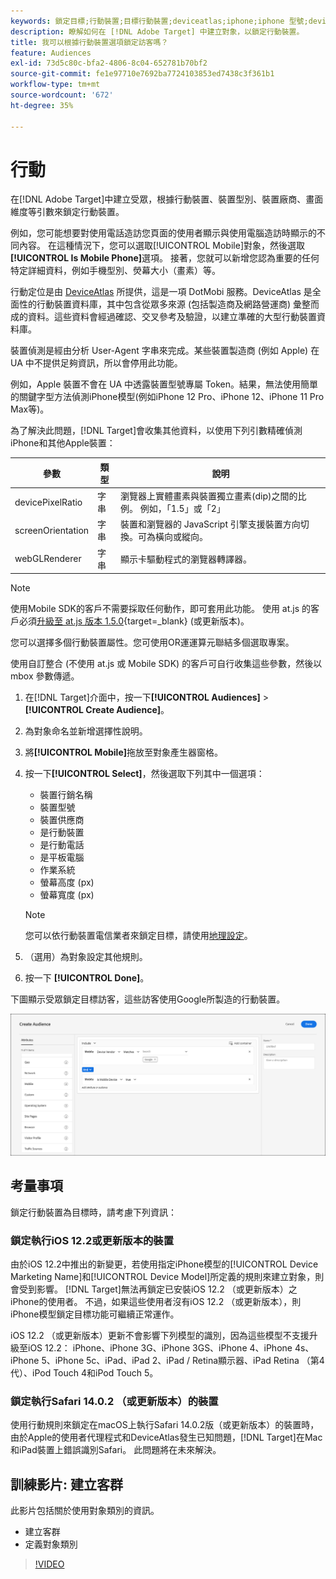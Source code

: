 ```yaml
---
keywords: 鎖定目標;行動裝置;目標行動裝置;deviceatlas;iphone;iphone 型號;device atlas;displaywidth;顯示寬度;裝置類型;displayheight;手機;平板電腦;裝置型號
description: 瞭解如何在 [!DNL Adobe Target] 中建立對象，以鎖定行動裝置。
title: 我可以根據行動裝置選項鎖定訪客嗎？
feature: Audiences
exl-id: 73d5c80c-bfa2-4806-8c04-652781b70bf2
source-git-commit: fe1e97710e7692ba7724103853ed7438c3f361b1
workflow-type: tm+mt
source-wordcount: '672'
ht-degree: 35%

---
```


# 行動

在[!DNL Adobe Target]中建立受眾，根據行動裝置、裝置型別、裝置廠商、畫面維度等引數來鎖定行動裝置。

例如，您可能想要對使用電話造訪您頁面的使用者顯示與使用電腦造訪時顯示的不同內容。 在這種情況下，您可以選取[!UICONTROL Mobile]對象，然後選取&#x200B;**[!UICONTROL Is Mobile Phone]**&#x200B;選項。 接著，您就可以新增您認為重要的任何特定詳細資料，例如手機型別、熒幕大小（畫素）等。

行動定位是由 [DeviceAtlas](https://deviceatlas.com/device-data/user-agent-tester) 所提供，這是一項 DotMobi 服務。DeviceAtlas 是全面性的行動裝置資料庫，其中包含從眾多來源 (包括製造商及網路營運商) 彙整而成的資料。這些資料會經過確認、交叉參考及驗證，以建立準確的大型行動裝置資料庫。

裝置偵測是經由分析 User-Agent 字串來完成。某些裝置製造商 (例如 Apple) 在 UA 中不提供足夠資訊，所以會停用此功能。

例如，Apple 裝置不會在 UA 中透露裝置型號專屬 Token。結果，無法使用簡單的關鍵字型方法偵測iPhone模型(例如iPhone 12 Pro、iPhone 12、iPhone 11 Pro Max等)。

為了解決此問題，[!DNL Target]會收集其他資料，以使用下列引數精確偵測iPhone和其他Apple裝置：

| 參數 | 類型 | 說明 |
|--- |--- |--- |
| devicePixelRatio | 字串 | 瀏覽器上實體畫素與裝置獨立畫素(dip)之間的比例。 例如，「1.5」或「2」 |
| screenOrientation | 字串 | 裝置和瀏覽器的 JavaScript 引擎支援裝置方向切換。可為橫向或縱向。 |
| webGLRenderer | 字串 | 顯示卡驅動程式的瀏覽器轉譯器。 |

>[!NOTE]
>
>使用Mobile SDK的客戶不需要採取任何動作，即可套用此功能。 使用 at.js 的客戶必須[升級至 at.js 版本 1.5.0](https://experienceleague.adobe.com/docs/target-dev/developer/client-side/at-js-implementation/target-atjs-versions.html?lang=zh-Hant){target=_blank} (或更新版本)。

您可以選擇多個行動裝置屬性。您可使用OR運運算元聯結多個選取專案。

使用自訂整合 (不使用 at.js 或 Mobile SDK) 的客戶可自行收集這些參數，然後以 mbox 參數傳遞。

1. 在[!DNL Target]介面中，按一下&#x200B;**[!UICONTROL Audiences]** > **[!UICONTROL Create Audience]**。
1. 為對象命名並新增選擇性說明。
1. 將&#x200B;**[!UICONTROL Mobile]**&#x200B;拖放至對象產生器窗格。
1. 按一下&#x200B;**[!UICONTROL Select]**，然後選取下列其中一個選項：

   * 裝置行銷名稱
   * 裝置型號
   * 裝置供應商
   * 是行動裝置
   * 是行動電話
   * 是平板電腦
   * 作業系統
   * 螢幕高度 (px)
   * 螢幕寬度 (px)

   >[!NOTE]
   >
   >您可以依行動裝置電信業者來鎖定目標，請使用[地理設定](/help/main/c-target/c-audiences/c-target-rules/geo.md#concept_5B4D99DE685348FB877929EE0F942670)。

1. （選用）為對象設定其他規則。
1. 按一下 **[!UICONTROL Done]**。

下圖顯示受眾鎖定目標訪客，這些訪客使用Google所製造的行動裝置。

![Target 行動裝置](assets/target_mobile.png)

## 考量事項

鎖定行動裝置為目標時，請考慮下列資訊：

### 鎖定執行iOS 12.2或更新版本的裝置

由於iOS 12.2中推出的新變更，若使用指定iPhone模型的[!UICONTROL Device Marketing Name]和[!UICONTROL Device Model]所定義的規則來建立對象，則會受到影響。 [!DNL Target]無法再鎖定已安裝iOS 12.2 （或更新版本）之iPhone的使用者。 不過，如果這些使用者沒有iOS 12.2 （或更新版本），則iPhone模型鎖定目標功能可繼續正常運作。

iOS 12.2 （或更新版本）更新不會影響下列模型的識別，因為這些模型不支援升級至iOS 12.2： iPhone、iPhone 3G、iPhone 3GS、iPhone 4、iPhone 4s、iPhone 5、iPhone 5c、iPad、iPad 2、iPad / Retina顯示器、iPad Retina （第4代）、iPod Touch 4和iPod Touch 5。

### 鎖定執行Safari 14.0.2 （或更新版本）的裝置

使用行動規則來鎖定在macOS上執行Safari 14.0.2版（或更新版本）的裝置時，由於Apple的使用者代理程式和DeviceAtlas發生已知問題，[!DNL Target]在Mac和iPad裝置上錯誤識別Safari。 此問題將在未來解決。

## 訓練影片: 建立客群

此影片包括關於使用對象類別的資訊。

* 建立客群
* 定義對象類別

>[!VIDEO](https://video.tv.adobe.com/v/17392)
